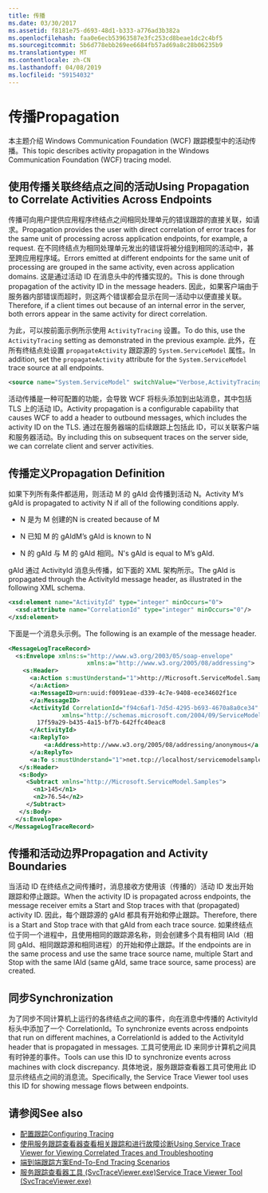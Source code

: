 ```yaml
---
title: 传播
ms.date: 03/30/2017
ms.assetid: f8181e75-d693-48d1-b333-a776ad3b382a
ms.openlocfilehash: faa0e6ecb53963587e3fc253cd8beae1dc2c4bf5
ms.sourcegitcommit: 5b6d778ebb269ee6684fb57ad69a8c28b06235b9
ms.translationtype: MT
ms.contentlocale: zh-CN
ms.lasthandoff: 04/08/2019
ms.locfileid: "59154032"
---
```

# <a name="propagation"></a><span data-ttu-id="74899-102">传播</span><span class="sxs-lookup"><span data-stu-id="74899-102">Propagation</span></span>
<span data-ttu-id="74899-103">本主题介绍 Windows Communication Foundation (WCF) 跟踪模型中的活动传播。</span><span class="sxs-lookup"><span data-stu-id="74899-103">This topic describes activity propagation in the Windows Communication Foundation (WCF) tracing model.</span></span>  
  
## <a name="using-propagation-to-correlate-activities-across-endpoints"></a><span data-ttu-id="74899-104">使用传播关联终结点之间的活动</span><span class="sxs-lookup"><span data-stu-id="74899-104">Using Propagation to Correlate Activities Across Endpoints</span></span>  
 <span data-ttu-id="74899-105">传播可向用户提供应用程序终结点之间相同处理单元的错误跟踪的直接关联，如请求。</span><span class="sxs-lookup"><span data-stu-id="74899-105">Propagation provides the user with direct correlation of error traces for the same unit of processing across application endpoints, for example, a request.</span></span> <span data-ttu-id="74899-106">在不同终结点为相同处理单元发出的错误将被分组到相同的活动中，甚至跨应用程序域。</span><span class="sxs-lookup"><span data-stu-id="74899-106">Errors emitted at different endpoints for the same unit of processing are grouped in the same activity, even across application domains.</span></span> <span data-ttu-id="74899-107">这是通过活动 ID 在消息头中的传播实现的。</span><span class="sxs-lookup"><span data-stu-id="74899-107">This is done through propagation of the activity ID in the message headers.</span></span> <span data-ttu-id="74899-108">因此，如果客户端由于服务器内部错误而超时，则这两个错误都会显示在同一活动中以便直接关联。</span><span class="sxs-lookup"><span data-stu-id="74899-108">Therefore, if a client times out because of an internal error in the server, both errors appear in the same activity for direct correlation.</span></span>  
  
 <span data-ttu-id="74899-109">为此，可以按前面示例所示使用 `ActivityTracing` 设置。</span><span class="sxs-lookup"><span data-stu-id="74899-109">To do this, use the `ActivityTracing` setting as demonstrated in the previous example.</span></span> <span data-ttu-id="74899-110">此外，在所有终结点处设置 `propagateActivity` 跟踪源的 `System.ServiceModel` 属性。</span><span class="sxs-lookup"><span data-stu-id="74899-110">In addition, set the `propagateActivity` attribute for the `System.ServiceModel` trace source at all endpoints.</span></span>  
  
```xml  
<source name="System.ServiceModel" switchValue="Verbose,ActivityTracing" propagateActivity="true" >  
```  
  
 <span data-ttu-id="74899-111">活动传播是一种可配置的功能，会导致 WCF 将标头添加到出站消息，其中包括 TLS 上的活动 ID。</span><span class="sxs-lookup"><span data-stu-id="74899-111">Activity propagation is a configurable capability that causes WCF to add a header to outbound messages, which includes the activity ID on the TLS.</span></span> <span data-ttu-id="74899-112">通过在服务器端的后续跟踪上包括此 ID，可以关联客户端和服务器活动。</span><span class="sxs-lookup"><span data-stu-id="74899-112">By including this on subsequent traces on the server side, we can correlate client and server activities.</span></span>  
  
## <a name="propagation-definition"></a><span data-ttu-id="74899-113">传播定义</span><span class="sxs-lookup"><span data-stu-id="74899-113">Propagation Definition</span></span>  
 <span data-ttu-id="74899-114">如果下列所有条件都适用，则活动 M 的 gAId 会传播到活动 N。</span><span class="sxs-lookup"><span data-stu-id="74899-114">Activity M’s gAId is propagated to activity N if all of the following conditions apply.</span></span>  
  
-   <span data-ttu-id="74899-115">N 是为 M 创建的</span><span class="sxs-lookup"><span data-stu-id="74899-115">N is created because of M</span></span>  
  
-   <span data-ttu-id="74899-116">N 已知 M 的 gAId</span><span class="sxs-lookup"><span data-stu-id="74899-116">M’s gAId is known to N</span></span>  
  
-   <span data-ttu-id="74899-117">N 的 gAId 与 M 的 gAId 相同。</span><span class="sxs-lookup"><span data-stu-id="74899-117">N's gAId is equal to M’s gAId.</span></span>  
  
 <span data-ttu-id="74899-118">gAId 通过 ActivityId 消息头传播，如下面的 XML 架构所示。</span><span class="sxs-lookup"><span data-stu-id="74899-118">The gAId is propagated through the ActivityId message header, as illustrated in the following XML schema.</span></span>  
  
```xml  
<xsd:element name="ActivityId" type="integer" minOccurs="0">  
  <xsd:attribute name="CorrelationId" type="integer" minOccurs="0"/>  
</xsd:element>  
```  
  
 <span data-ttu-id="74899-119">下面是一个消息头示例。</span><span class="sxs-lookup"><span data-stu-id="74899-119">The following is an example of the message header.</span></span>  
  
```xml  
<MessageLogTraceRecord>  
  <s:Envelope xmlns:s="http://www.w3.org/2003/05/soap-envelope"
                      xmlns:a="http://www.w3.org/2005/08/addressing">  
    <s:Header>  
      <a:Action s:mustUnderstand="1">http://Microsoft.ServiceModel.Samples/ICalculator/Subtract  
      </a:Action>  
      <a:MessageID>urn:uuid:f0091eae-d339-4c7e-9408-ece34602f1ce  
      </a:MessageID>  
      <ActivityId CorrelationId="f94c6af1-7d5d-4295-b693-4670a8a0ce34"
               xmlns="http://schemas.microsoft.com/2004/09/ServiceModel/Diagnostics">  
        17f59a29-b435-4a15-bf7b-642ffc40eac8  
      </ActivityId>  
      <a:ReplyTo>  
          <a:Address>http://www.w3.org/2005/08/addressing/anonymous</a:Address>  
      </a:ReplyTo>  
      <a:To s:mustUnderstand="1">net.tcp://localhost/servicemodelsamples/service</a:To>  
   </s:Header>  
   <s:Body>  
     <Subtract xmlns="http://Microsoft.ServiceModel.Samples">  
       <n1>145</n1>  
       <n2>76.54</n2>  
     </Subtract>  
   </s:Body>  
  </s:Envelope>  
</MessageLogTraceRecord>  
```  
  
## <a name="propagation-and-activity-boundaries"></a><span data-ttu-id="74899-120">传播和活动边界</span><span class="sxs-lookup"><span data-stu-id="74899-120">Propagation and Activity Boundaries</span></span>  
 <span data-ttu-id="74899-121">当活动 ID 在终结点之间传播时，消息接收方使用该（传播的）活动 ID 发出开始跟踪和停止跟踪。</span><span class="sxs-lookup"><span data-stu-id="74899-121">When the activity ID is propagated across endpoints, the message receiver emits a Start and Stop traces with that (propagated) activity ID.</span></span> <span data-ttu-id="74899-122">因此，每个跟踪源的 gAId 都具有开始和停止跟踪。</span><span class="sxs-lookup"><span data-stu-id="74899-122">Therefore, there is a Start and Stop trace with that gAId from each trace source.</span></span> <span data-ttu-id="74899-123">如果终结点位于同一个进程中，且使用相同的跟踪源名称，则会创建多个具有相同 lAId（相同 gAId、相同跟踪源和相同进程）的开始和停止跟踪。</span><span class="sxs-lookup"><span data-stu-id="74899-123">If the endpoints are in the same process and use the same trace source name, multiple Start and Stop with the same lAId (same gAId, same trace source, same process) are created.</span></span>  
  
## <a name="synchronization"></a><span data-ttu-id="74899-124">同步</span><span class="sxs-lookup"><span data-stu-id="74899-124">Synchronization</span></span>  
 <span data-ttu-id="74899-125">为了同步不同计算机上运行的各终结点之间的事件，向在消息中传播的 ActivityId 标头中添加了一个 CorrelationId。</span><span class="sxs-lookup"><span data-stu-id="74899-125">To synchronize events across endpoints that run on different machines, a CorrelationId is added to the ActivityId header that is propagated in messages.</span></span> <span data-ttu-id="74899-126">工具可使用此 ID 来同步计算机之间具有时钟差的事件。</span><span class="sxs-lookup"><span data-stu-id="74899-126">Tools can use this ID to synchronize events across machines with clock discrepancy.</span></span> <span data-ttu-id="74899-127">具体地说，服务跟踪查看器工具可使用此 ID 显示终结点之间的消息流。</span><span class="sxs-lookup"><span data-stu-id="74899-127">Specifically, the Service Trace Viewer tool uses this ID for showing message flows between endpoints.</span></span>  
  
## <a name="see-also"></a><span data-ttu-id="74899-128">请参阅</span><span class="sxs-lookup"><span data-stu-id="74899-128">See also</span></span>

- [<span data-ttu-id="74899-129">配置跟踪</span><span class="sxs-lookup"><span data-stu-id="74899-129">Configuring Tracing</span></span>](../../../../../docs/framework/wcf/diagnostics/tracing/configuring-tracing.md)
- [<span data-ttu-id="74899-130">使用服务跟踪查看器查看相关跟踪和进行故障诊断</span><span class="sxs-lookup"><span data-stu-id="74899-130">Using Service Trace Viewer for Viewing Correlated Traces and Troubleshooting</span></span>](../../../../../docs/framework/wcf/diagnostics/tracing/using-service-trace-viewer-for-viewing-correlated-traces-and-troubleshooting.md)
- [<span data-ttu-id="74899-131">端到端跟踪方案</span><span class="sxs-lookup"><span data-stu-id="74899-131">End-To-End Tracing Scenarios</span></span>](../../../../../docs/framework/wcf/diagnostics/tracing/end-to-end-tracing-scenarios.md)
- [<span data-ttu-id="74899-132">服务跟踪查看器工具 (SvcTraceViewer.exe)</span><span class="sxs-lookup"><span data-stu-id="74899-132">Service Trace Viewer Tool (SvcTraceViewer.exe)</span></span>](../../../../../docs/framework/wcf/service-trace-viewer-tool-svctraceviewer-exe.md)
